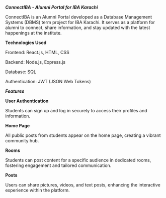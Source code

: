 ***ConnectIBA - Alumni Portal for IBA Karachi***

ConnectIBA is an Alumni Portal developed as a Database Management Systems (DBMS) term project for IBA Karachi. It serves as a platform for alumni to connect, share information, and stay updated with the latest happenings at the institute.

**Technologies Used**

Frontend: React.js, HTML, CSS

Backend: Node.js, Express.js

Database: SQL 

Authentication: JWT (JSON Web Tokens)

***Features***


**User Authentication**

Students can sign up and log in securely to access their profiles and information.

**Home Page**

All public posts from students appear on the home page, creating a vibrant community hub.

**Rooms**

Students can post content for a specific audience in dedicated rooms, fostering engagement and tailored communication.

**Posts**

Users can share pictures, videos, and text posts, enhancing the interactive experience within the platform.